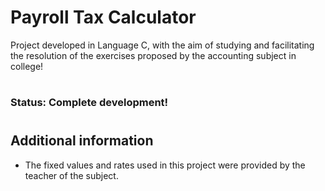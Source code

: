 
# Payroll Tax Calculator

Project developed in Language C, with the aim of studying and facilitating the resolution of the exercises proposed by the accounting subject in college!

#
### Status: Complete development!
#

## Additional information 

- The fixed values and rates used in this project were provided by the teacher of the subject.

